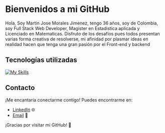 # Bienvenidos a mi GitHub

Hola, Soy Martin Jose Morales Jimenez, tengo 36 años, soy de Colombia, soy Full Stack Web Developer, Magister en Estadistica aplicada y Licenciado en Matematicas. Disfruto de los desafíos pues todos presentan varias forma creativa de resolverse, mi afinidad por plasmar ideas en realidad hacen que tenga una gran pasión por el Front-end y backend


## Tecnologías utilizadas

[![My Skills](https://skillicons.dev/icons?i=js,html,css,react,redux,git,nodejs,express,sequelize,postgres,bootstraps )](https://skillicons.dev)


## Contacto

¡Me encantaría conectarme contigo! Puedes encontrarme en:

- [LinkedIn](https://www.linkedin.com/in/martin-jose-morales-jimenez-279748219/) 🌐
- [Email](mailto:marmorji0106@gmail.com) 📧


¡Gracias por visitar mi GitHub! 👋
